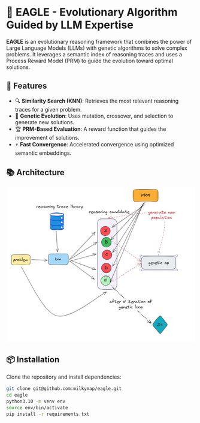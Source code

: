 # 🦅 EAGLE - Evolutionary Algorithm Guided by LLM Expertise

**EAGLE** is an evolutionary reasoning framework that combines the power of Large Language Models (LLMs) with genetic algorithms to solve complex problems. It leverages a semantic index of reasoning traces and uses a Process Reward Model (PRM) to guide the evolution toward optimal solutions.

## 🚀 Features

- 🔍 **Similarity Search (KNN)**: Retrieves the most relevant reasoning traces for a given problem.
- 🧬 **Genetic Evolution**: Uses mutation, crossover, and selection to generate new solutions.
- 🏆 **PRM-Based Evaluation**: A reward function that guides the improvement of solutions.
- ⚡ **Fast Convergence**: Accelerated convergence using optimized semantic embeddings.

## 📚 Architecture
[![EAGLE Diagram](resources/eagle_000.jpg)](resources/eagle_000.jpg)


## 📦 Installation

Clone the repository and install dependencies:

```bash
git clone git@github.com:milkymap/eagle.git
cd eagle
python3.10 -m venv env 
source env/bin/activate
pip install -r requirements.txt
```


